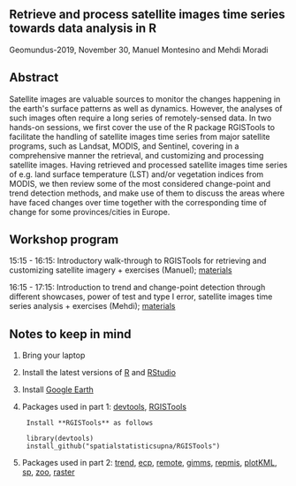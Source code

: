 ## Retrieve and process satellite images time series towards data analysis in R

Geomundus-2019, November 30, Manuel Montesino and Mehdi Moradi

## Abstract

Satellite images are valuable sources to monitor the changes happening in the earth's surface patterns as well as dynamics. However, the analyses of such images often require a long series of remotely-sensed data. In two hands-on sessions, we first cover the use of the R package RGISTools to facilitate the handling of satellite images time series from major satellite programs, such as Landsat, MODIS, and Sentinel, covering in a comprehensive manner the retrieval, and customizing and processing satellite images. Having retrieved and processed satellite images time series of e.g. land surface temperature (LST) and/or vegetation indices from MODIS, we then review some of the most considered change-point and trend detection methods, and make use of them to discuss the areas where have faced changes over time together with the corresponding time of change for some provinces/cities in Europe.

## Workshop program

15:15 - 16:15: Introductory walk-through to RGISTools for retrieving and customizing satellite imagery + exercises (Manuel);  [materials](https://moradii.github.io/PartI.html)

16:15 - 17:15: Introduction to trend and change-point detection through different showcases, power of test and type I error, satellite images time series analysis + exercises (Mehdi); [materials](https://moradii.github.io/PartII.html)

## Notes to keep in mind

1. Bring your laptop

2. Install the latest versions of [R](https://cran.r-project.org/) and [RStudio](https://rstudio.com/products/rstudio/download/)


3. Install [Google Earth](https://www.google.com/earth/versions/)

4. Packages used in part 1: 
[devtools](https://cran.r-project.org/web/packages/devtools/index.html),
[RGISTools](https://github.com/spatialstatisticsupna/RGISTools#installation)

        Install **RGISTools** as follows

        library(devtools)
        install_github("spatialstatisticsupna/RGISTools")

5. Packages used in part 2: [trend](https://cran.r-project.org/web/packages/trend/index.html), [ecp](https://cran.r-project.org/web/packages/ecp/index.html), [remote](https://cran.r-project.org/web/packages/remote/index.html),
[gimms](https://cran.r-project.org/web/packages/gimms/index.html),
[repmis](https://cran.r-project.org/web/packages/repmis/index.html),
[plotKML](https://cran.r-project.org/web/packages/plotKML/index.html),
[sp](https://cran.r-project.org/web/packages/sp/index.html),
[zoo](https://cran.r-project.org/web/packages/zoo/index.html),
[raster](https://cran.r-project.org/web/packages/raster/index.html)